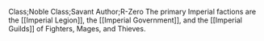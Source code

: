 Class;Noble Class;Savant Author;R-Zero
The primary Imperial factions are the [[Imperial Legion]], the [[Imperial Government]], and the [[Imperial Guilds]] of Fighters, Mages, and Thieves.